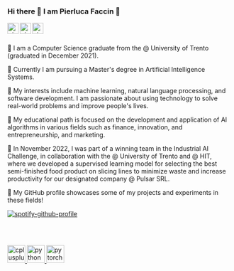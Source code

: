 ### Hi there 👋 I am Pierluca Faccin :eyes:
<a href="https://github.com/pierlucafaccin">
  <img align="left" alt="pierlucafaccin's Github" width="25px" src="[https://cdn3.iconfinder.com/data/icons/social-rounded-2/72/GitHub-512.png](https://img.shields.io/badge/GitHub-100000?style=for-the-badge&logo=github&logoColor=white)" />
</a>
<a href="https://instagram.com/pierlucafaccin/">
  <img align="left" alt="pierlucafaccin's Instagram" width="25px" src="[https://cdn2.iconfinder.com/data/icons/social-media-applications/64/social_media_applications_3-instagram-512.png](https://img.shields.io/badge/Instagram-E4405F?style=for-the-badge&logo=instagram&logoColor=white)" />
</a>
<a href="https://facebook.com/pierlucafaccin/">
  <img align="left" alt="pierlucafaccin's Facebook" width="25px" src="[https://cdn1.iconfinder.com/data/icons/social-media-2285/512/Colored_Facebook3_svg-512.png](https://img.shields.io/badge/Facebook-1877F2?style=for-the-badge&logo=facebook&logoColor=white)" />
</a>
<br/>
<br/>

:green_book: I am a Computer Science graduate from the @ University of Trento (graduated in December 2021).

:closed_book: Currently I am pursuing a Master's degree in Artificial Intelligence Systems. 

:orange_book: My interests include machine learning, natural language processing, and software development. I am passionate about using technology to solve real-world problems and improve people's lives. 

:notebook: My educational path is focused on the development and application of AI algorithms in various fields such as finance, innovation, and entrepreneurship, and marketing. 

:notebook_with_decorative_cover: In November 2022, I was part of a winning team in the Industrial AI Challenge, in collaboration with the @ University of Trento and @ HIT, where we developed a supervised learning model for selecting the best semi-finished food product on slicing lines to minimize waste and increase productivity for our designated company @ Pulsar SRL. 

:blue_book: My GitHub profile showcases some of my projects and experiments in these fields!

[![spotify-github-profile](https://spotify-github-profile.vercel.app/api/view?uid=wyjacyv8smw3j3lldg3tdt5sq&cover_image=true&theme=natemoo-re&show_offline=false&background_color=ffffff&bar_color=53b14f&bar_color_cover=true)](https://github.com/kittinan/spotify-github-profile)

<br/>
<br/>

<p align="left">
  <a href="https://code.visualstudio.com" target="_blank" rel="noreferrer">
  <img src="[https://img.shields.io/badge/Java-ED8B00?style=for-the-badge&logo=java&logoColor=white" alt="cplusplus" width="40" height="40"/>
  </a>
  <a href="https://www.python.org" target="_blank" rel="noreferrer"> <img src="[https://raw.githubusercontent.com/devicons/devicon/master/icons/python/python-original.svg](https://img.shields.io/badge/Python-3776AB?style=for-the-badge&logo=python&logoColor=white)" alt="python" width="40" height="40"/>
  </a>
  <a href="https://www.r-project.org" target="_blank" rel="noreferrer">
    <img src="https://img.shields.io/badge/R-276DC3?style=for-the-badge&logo=r&logoColor=white" alt="pytorch" width="40" height="40"/>
  </a>
</p>
